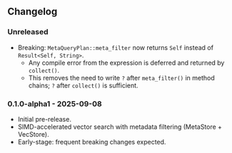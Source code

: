 ## Changelog

### Unreleased
- Breaking: `MetaQueryPlan::meta_filter` now returns `Self` instead of `Result<Self, String>`.
	- Any compile error from the expression is deferred and returned by `collect()`.
	- This removes the need to write `?` after `meta_filter()` in method chains; `?` after `collect()` is sufficient.

### 0.1.0-alpha1 - 2025-09-08
- Initial pre-release.
- SIMD-accelerated vector search with metadata filtering (MetaStore + VecStore).
- Early-stage: frequent breaking changes expected.
